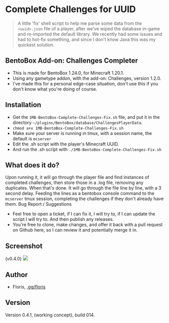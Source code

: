 # Complete Challenges for UUID

> A little 'fix' shell script to help me parse some data from the `<uuid>.json` file of a player, after we've wiped the database in-game and re-imported the default library. We recently had some issues and had to hot-fix something, and since I don't know Java this was my quickest solution.

## BentoBox Add-on: Challenges Completer

- This is made for BentoBox 1.24.0, for Minecraft 1.20.1.
- Using any gametype addon, with the add-on: Challenges, version 1.2.0.
- I've made this for a personal edge-case situation, don't use this if you don't know what you're doing of course.

## Installation

- Get the `1MB-BentoBox-Complete-Challenges-Fix.sh` file, and put it in the directory `~/plugins/BentoBox/database/ChallengesPlayerData`.
- `chmod a+x 1MB-BentoBox-Complete-Challenges-Fix.sh`
- Make sure your server is running in tmux, with a session name, the default is `mcserver`
- Edit the .sh script with the player's Minecraft UUID.
- And run the .sh script with `./1MB-BentoBox-Complete-Challenges-Fix.sh`

## What does it do?

Upon running it, it will go through the player file and find instances of completed challenges, then store those in a .log file, removing any duplicates. When that's done. It will go through the file line by line, with a 3 second delay. Feeding the lines as a bentobox console command to the `mcserver` tmux session, completing the challenges if they don't already have them.
Bug Report / Suggestions

- Feel free to open a ticket, if I can fix it, I will try to, if I can update the script I will try to. And then publish any releases.
- You're free to clone, make changes, and offer it back with a pull request on Github here, so I can review it and potentially merge it in.

## Screenshot
(v0.4.0)
<img src="https://i.imgur.com/5zxDDu8.png">

## Author

- Floris, [.gg/floris](https://discord.gg/floris)

## Version

Version 0.4.1, (working concept), build 014.
